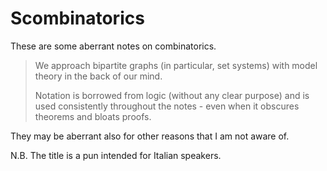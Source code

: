 # Scombinatorics

These are some aberrant notes on combinatorics.

>   We approach bipartite graphs (in particular, set systems) with model theory in the back of our mind.
>
>   Notation is borrowed from logic (without any clear purpose) and is used consistently throughout the notes - even when it obscures theorems and bloats proofs.

They may be aberrant also for other reasons that I am not aware of.

N.B. The title is a pun intended for Italian speakers. 